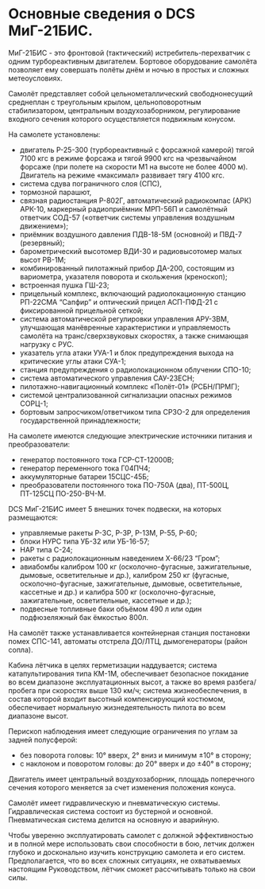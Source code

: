 # Основные сведения о DCS МиГ-21БИС.

МиГ-21БИС - это фронтовой (тактический) истребитель-перехватчик с одним
турбореактивным двигателем. Бортовое оборудование самолёта позволяет ему совершать
полёты днём и ночью в простых и сложных метеоусловиях.

Самолёт представляет собой цельнометаллический свободнонесущий среднеплан с
треугольным крылом, цельноповоротным стабилизатором, центральным воздухозаборником,
регулирование входного сечения которого осуществляется подвижным конусом.

На самолете установлены:

- двигатель Р-25-300 (турбореактивный с форсажной камерой) тягой 7100 кгс в режиме
форсажа и тягой 9900 кгс на чрезвычайном форсаже (при полете на скорости М1 на высоте не
более 4000 м). Двигатель на режиме «максимал» развивает тягу 4100 кгс.
- система сдува пограничного слоя (СПС),
- тормозной парашют,
- связная радиостанция Р-802Г, автоматический радиокомпас (АРК) АРК-10, маркерный
радиоприёмник МРП-56П и самолётный ответчик СОД-57 («ответчик системы управления
воздушным движением»);
- приёмник воздушного давления ПДВ-18-5M (основной) и ПВД-7 (резервный);
- барометрический высотомер ВДИ-30 и радиовысотомер малых высот РВ-1М;
- комбинированный пилотажный прибор ДА-200, состоящим из вариометра, указателя
поворота и скольжения (креноскоп);
- встроенная пушка ГШ-23;
- прицельный комплекс, включающий радиолокационную станцию РП-22СМА “Сапфир” и
оптический прицел АСП-ПФД-21 с фиксированной прицельной сеткой;
- система автоматической регулировки управления АРУ-3ВМ, улучшающая манёвренные
характеристики и управляемость самолёта на транс/сверхзвуковых скоростях, а также
снимающая нагрузку с РУС.
- указатель угла атаки УУА-1 и блок предупреждения выхода на критические углы атаки
СУА-1;
- станция предупреждения о радиолокационном облучении СПО-10;
- система автоматического управления САУ-23ЕСН;
- пилотажно-навигационный комплекс «Полёт-01» (РСБН/ПРМГ);
- системой централизованной сигнализации опасных режимов СОРЦ-1;
- бортовым запросчиком/ответчиком типа СРЗО-2 для определения государственной
принадлежности;

На самолете имеются следующие электрические источники питания и преобразователи:

- генератор постоянного тока ГСР-СТ-12000В;
- генератор переменного тока Г04ПЧ4;
- аккумуляторные батареи 15СЦС-45Б;
- преобразователи постоянного тока ПО-750A (два), ПТ-500Ц, ПТ-125CЦ ПО-250-ВЧ-М.

DCS МиГ-21БИС имеет 5 внешних точек подвески, на которых размещаются:

- управляемые ракеты Р-3С, Р-3Р, Р-13M, Р-55, Р-60;
- блоки НУРС типа УБ-32 или УБ-16-57;
- НАР типа С-24;
- ракеты с радиолокационным наведением Х-66/23 “Гром”;
- авиабомбы калибром 100 кг (осколочно-фугасные, зажигательные, дымовые, осветительные
и др.), калибром 250 кг (фугасные, осколочно-фугасные, зажигательные, дымовые,
осветительные, кассетные и др.) и калибра 500 кг (осколочно-фугасные, зажигательные,
осветительные, кассетные и др.);
- подвесные топливные баки объёмом 490 л или один подфюзеляжный бак ёмкостью 800л.

На самолёт также устанавливается контейнерная станция постановки помех СПС-141,
автоматы отстрела ДО/ЛТЦ, дымогенераторы (район сопла).

Кабина лётчика в целях герметизации наддувается; система катапультирования типа КМ-1М,
обеспечивает безопасное покидание во всем диапазоне эксплуатационных высот, а также во
время разбега/пробега при скоростях выше 130 км/ч; система жизнеобеспечения, в состав
которой входит высотный компенсирующий костюмом, обеспечивает нормальную
жизнедеятельность пилота во всем диапазоне высот.

Перископ наблюдения имеет следующие ограничения по углам за задней полусферой:

- без поворота головы: 10° вверх, 2° вниз и минимум ±10° в сторону;
- с наклоном и поворотом головы: до 20° вверх и до ±40° в сторону;

Двигатель имеет центральный воздухозаборник, площадь поперечного сечения которого
меняется за счет изменения положения конуса.

Самолёт имеет гидравлическую и пневматическую системы. Гидравлическая система состоит
из бустерной и основной. Пневматическая система делится на основную и аварийную.

Чтобы уверенно эксплуатировать самолет с должной эффективностью и в полной мере
использовать свои способности в бою, летчик должен глубоко и досконально изучить
конструкцию самолета и его систем. Предполагается, что во всех сложных ситуациях, не
охватываемых настоящим Руководством, лётчик сможет рассчитывать только на свои
силы.
